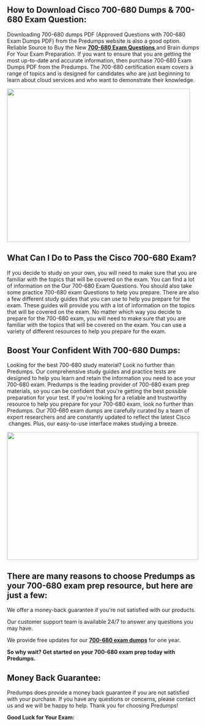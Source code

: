 <h2>How to Download Cisco 700-680 Dumps &amp; 700-680 Exam Question:</h2>
<p>Downloading 700-680 dumps PDF (Approved Questions with 700-680 Exam Dumps PDF) from the Predumps website is also a good option. Reliable Source to Buy the New <a href="https://predumps.com/dumps/700-680-pdf/"><strong>700-680 Exam Questions</strong> </a>and Brain dumps For Your Exam Preparation. If you want to ensure that you are getting the most up-to-date and accurate information, then purchase 700-680 Exam Dumps PDF from the Predumps. The 700-680 certification exam covers a range of topics and is designed for candidates who are just beginning to learn about cloud services and who want to demonstrate their knowledge.</p>
<p><img src="https://i.ibb.co/N7Dq9sM/predumps.png" alt="" width="478" height="401" /></p>
<h2>What Can I Do to Pass the Cisco 700-680 Exam?</h2>
<p>If you decide to study on your own, you will need to make sure that you are familiar with the topics that will be covered on the exam. You can find a lot of information on the Our 700-680 Exam Questions. You should also take some practice 700-680 exam Questions to help you prepare. There are also a few different study guides that you can use to help you prepare for the exam. These guides will provide you with a lot of information on the topics that will be covered on the exam. No matter which way you decide to prepare for the 700-680 exam, you will need to make sure that you are familiar with the topics that will be covered on the exam. You can use a variety of different resources to help you prepare for the exam.</p>
<h2>Boost Your Confident With 700-680 Dumps:</h2>
<p>Looking for the best 700-680 study material? Look no further than Predumps. Our comprehensive study guides and practice tests are designed to help you learn and retain the information you need to ace your 700-680 exam. Predumps is the leading provider of 700-680 exam prep materials, so you can be confident that you're getting the best possible preparation for your test. If you're looking for a reliable and trustworthy resource to help you prepare for your 700-680 exam, look no further than Predumps. Our 700-680 exam dumps are carefully curated by a team of expert researchers and are constantly updated to reflect the latest Cisco &nbsp;changes. Plus, our easy-to-use interface makes studying a breeze.</p>
<p><img src="https://i.ibb.co/YyMy9yb/Real-Exam-Dumps.png" alt="" width="500" height="334" /></p>
<h2>There are many reasons to choose Predumps as your 700-680 exam prep resource, but here are just a few:</h2>
<p>We offer a money-back guarantee if you're not satisfied with our products.</p>
<p>Our customer support team is available 24/7 to answer any questions you may have.</p>
<p>We provide free updates for our <strong><a href="https://predumps.com/dumps/700-680-pdf/">700-680 exam dumps</a></strong> for one year.</p>
<p><strong>So why wait? Get started on your 700-680 exam prep today with Predumps.</strong></p>
<h2>Money Back Guarantee:</h2>
<p>Predumps does provide a money back guarantee if you are not satisfied with your purchase. If you have any questions or concerns, please contact us and we will be happy to help. Thank you for choosing Predumps!</p>
<p><strong>Good Luck for Your Exam:</strong></p>


